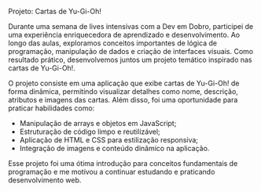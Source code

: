 Projeto: Cartas de Yu-Gi-Oh!

Durante uma semana de lives intensivas com a Dev em Dobro, participei de uma experiência enriquecedora de aprendizado e desenvolvimento. Ao longo das aulas, exploramos conceitos importantes de lógica de programação, manipulação de dados e criação de interfaces visuais. Como resultado prático, desenvolvemos juntos um projeto temático inspirado nas cartas de Yu-Gi-Oh!.

O projeto consiste em uma aplicação que exibe cartas de Yu-Gi-Oh! de forma dinâmica, permitindo visualizar detalhes como nome, descrição, atributos e imagens das cartas. Além disso, foi uma oportunidade para praticar habilidades como:

- Manipulação de arrays e objetos em JavaScript;
- Estruturação de código limpo e reutilizável;
- Aplicação de HTML e CSS para estilização responsiva;
- Integração de imagens e conteúdo dinâmico na aplicação.

Esse projeto foi uma ótima introdução para conceitos fundamentais de programação e me motivou a continuar estudando e praticando desenvolvimento web.
